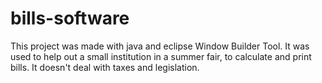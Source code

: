 # bills-software
This project was made with java and eclipse Window Builder Tool. 
It was used to help out a small institution in a summer fair, to calculate and print bills. 
It doesn't deal with taxes and legislation.
